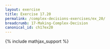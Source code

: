 ```yaml
---
layout: exercise
title: Exercise 17.20
permalink: /complex-decisions-exercises/ex_20/
breadcrumb: 17-Making-Complex-Decision
canonical_id: ch17ex20
---
```


{% include mathjax_support %}

